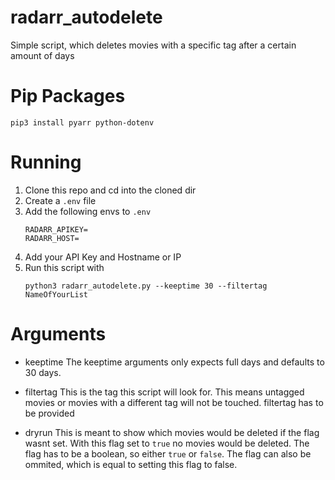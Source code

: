 # radarr_autodelete
Simple script, which deletes movies with a specific tag after a certain amount of days

# Pip Packages

```
pip3 install pyarr python-dotenv
```

# Running
1. Clone this repo and cd into the cloned dir
2. Create a ```.env``` file
3. Add the following envs to ```.env```
    ```
    RADARR_APIKEY=
    RADARR_HOST=
    ```
4. Add your API Key and Hostname or IP
5. Run this script with
    ```
    python3 radarr_autodelete.py --keeptime 30 --filtertag NameOfYourList
    ```

# Arguments
- keeptime
The keeptime arguments only expects full days and defaults to 30 days. 

- filtertag
This is the tag this script will look for. This means untagged movies or movies with a different tag will not be touched. filtertag has to be provided

- dryrun
This is meant to show which movies would be deleted if the flag wasnt set. With this flag set to ```true``` no movies would be deleted. The flag has to be a boolean, so either ```true``` or ```false```. The flag can also be ommited, which is equal to setting this flag to false.